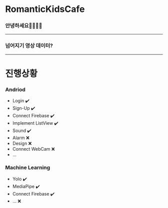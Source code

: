 # RomanticKidsCafe
### 안녕하세요👨👩😆😎


---
### 넘어지기 영상 데이터?
---
# 진행상황
### Andriod
- Login ✔️
- Sign-Up ✔️
- Connect Firebase ✔️
- Implement ListView ✔️
- Sound ✔️
- Alarm ❌
- Design ❌
- Connect WebCam ❌
- ...
### Machine Learning
- Yolo ✔️
- MediaPipe ✔️
- Connect Firebase ✔️
- ... ❌
